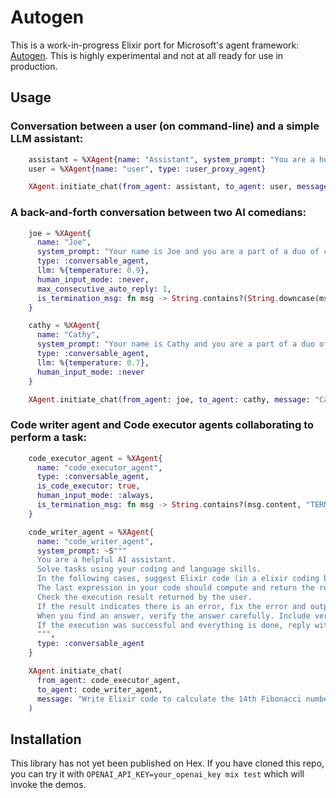 # Autogen

This is a work-in-progress Elixir port for Microsoft's agent framework: [Autogen](https://microsoft.github.io/autogen/).
This is highly experimental and not at all ready for use in production.

## Usage

### Conversation between a user (on command-line) and a simple LLM assistant:
```elixir
    assistant = %XAgent{name: "Assistant", system_prompt: "You are a helpful chatbot", type: :conversable_agent}
    user = %XAgent{name: "user", type: :user_proxy_agent}

    XAgent.initiate_chat(from_agent: assistant, to_agent: user, message: "How can I help you today?")
```

### A back-and-forth conversation between two AI comedians:
```elixir
    joe = %XAgent{
      name: "Joe",
      system_prompt: "Your name is Joe and you are a part of a duo of comedians.",
      type: :conversable_agent,
      llm: %{temperature: 0.9},
      human_input_mode: :never,
      max_consecutive_auto_reply: 1,
      is_termination_msg: fn msg -> String.contains?(String.downcase(msg.content), "bye") end
    }

    cathy = %XAgent{
      name: "Cathy",
      system_prompt: "Your name is Cathy and you are a part of a duo of comedians.",
      type: :conversable_agent,
      llm: %{temperature: 0.7},
      human_input_mode: :never
    }

    XAgent.initiate_chat(from_agent: joe, to_agent: cathy, message: "Cathy, tell me a joke and then say the words GOOD BYE..", max_turns: 2)
```

### Code writer agent and Code executor agents collaborating to perform a task:

```elixir
    code_executor_agent = %XAgent{
      name: "code_executor_agent",
      type: :conversable_agent,
      is_code_executor: true,
      human_input_mode: :always,
      is_termination_msg: fn msg -> String.contains?(msg.content, "TERMINATE") end
    }

    code_writer_agent = %XAgent{
      name: "code_writer_agent",
      system_prompt: ~S"""
      You are a helpful AI assistant.
      Solve tasks using your coding and language skills.
      In the following cases, suggest Elixir code (in a elixir coding block) for the user to execute.
      The last expression in your code should compute and return the result (rather than print it).
      Check the execution result returned by the user.
      If the result indicates there is an error, fix the error and output the code again. Suggest the full code instead of partial code or code changes. If the error can't be fixed or if the task is not solved even after the code is executed successfully, analyze the problem, revisit your assumption, collect additional info you need, and think of a different approach to try.
      When you find an answer, verify the answer carefully. Include verifiable evidence in your response if possible.
      If the execution was successful and everything is done, reply with 'TERMINATE'.
      """,
      type: :conversable_agent
    }

    XAgent.initiate_chat(
      from_agent: code_executor_agent,
      to_agent: code_writer_agent,
      message: "Write Elixir code to calculate the 14th Fibonacci number."
    )
```


## Installation

This library has not yet been published on Hex. 
If you have cloned this repo, you can try it with `OPENAI_API_KEY=your_openai_key mix test` which will invoke the demos.

